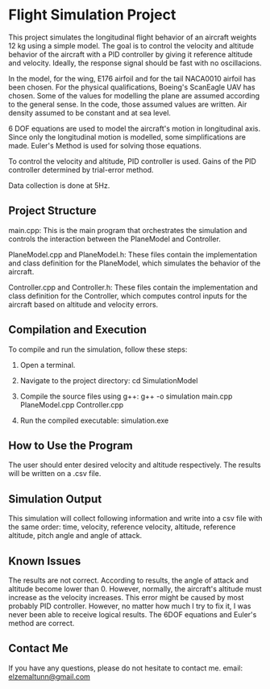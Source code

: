 # Flight Simulation Project

This project simulates the longitudinal flight behavior of an aircraft weights 12 kg using a simple model. The goal is to control the velocity and altitude behavior of the aircraft with a PID controller by giving it reference altitude and velocity. Ideally, the response signal should be fast with no oscillacions. 

In the model, for the wing, E176 airfoil and for the tail NACA0010 airfoil has been chosen. For the physical qualifications, Boeing's ScanEagle UAV has chosen. Some of the values for modelling the plane are assumed according to the general sense. In the code, those assumed values are written. Air density assumed to be constant and at sea level. 

6 DOF equations are used to model the aircraft's motion in longitudinal axis. Since only the longitudinal motion is modelled, some simplifications are made. Euler's Method is used for solving those equations. 

To control the velocity and altitude, PID controller is used. Gains of the PID controller determined by trial-error method.

Data collection is done at 5Hz.


## Project Structure

main.cpp: This is the main program that orchestrates the simulation and controls the interaction between the PlaneModel and Controller.

PlaneModel.cpp and PlaneModel.h: These files contain the implementation and class definition for the PlaneModel, which simulates the behavior of the aircraft.

Controller.cpp and Controller.h: These files contain the implementation and class definition for the Controller, which computes control inputs for the aircraft based on altitude and velocity errors.


## Compilation and Execution

To compile and run the simulation, follow these steps:

1. Open a terminal.
2. Navigate to the project directory:
    cd SimulationModel

3. Compile the source files using g++:
    g++ -o simulation main.cpp PlaneModel.cpp Controller.cpp

4. Run the compiled executable:
    simulation.exe

## How to Use the Program

The user should enter desired velocity and altitude respectively. The results will be written on a .csv file.

## Simulation Output

This simulation will collect following information and write into a csv file with the same order: time, velocity, reference velocity, altitude, reference altitude, pitch angle and angle of attack.


## Known Issues
The results are not correct. According to results, the angle of attack and altitude become lower than 0. However, normally, the aircraft's altitude must increase as the velocity increases. This error might be caused by most probably PID controller. However, no matter how much I try to fix it, I was never been able to receive logical results. The 6DOF equations and Euler's method are correct.


## Contact Me
If you have any questions, please do not hesitate to contact me.
email: elzemaltunn@gmail.com